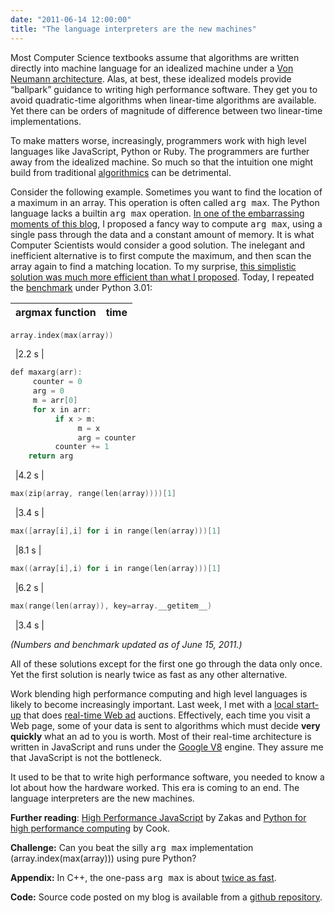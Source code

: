 ```yaml
---
date: "2011-06-14 12:00:00"
title: "The language interpreters are the new machines"
---
```




Most Computer Science textbooks assume that algorithms are written directly into machine language for an idealized machine under a [Von Neumann architecture](https://en.wikipedia.org/wiki/Von_Neumann_architecture). Alas, at best, these idealized models provide &ldquo;ballpark&rdquo; guidance to writing high performance software. They get you to avoid quadratic-time algorithms when linear-time algorithms are available. Yet there can be orders of magnitude of difference between two linear-time implementations.

To make matters worse, increasingly, programmers work with high level languages like JavaScript, Python or Ruby. The programmers are further away from the idealized machine. So much so that the intuition one might build from traditional [algorithmics](https://en.wikipedia.org/wiki/Algorithmics) can be detrimental.

Consider the following example. Sometimes you want to find the location of a maximum in an array. This operation is often called <tt>arg max</tt>. The Python language lacks a builtin <tt>arg max</tt> operation. [In one of the embarrassing moments of this blog](/lemire/blog/2004/11/25/computing-argmax-fast-in-python/), I proposed a fancy way to compute <tt>arg max</tt>, using a single pass through the data and a constant amount of memory. It is what Computer Scientists would consider a good solution. The inelegant and inefficient alternative is to first compute the maximum, and then scan the array again to find a matching location. To my surprise, [this simplistic solution was much more efficient than what I proposed](/lemire/blog/2008/12/17/fast-argmax-in-python/). Today, I repeated the [benchmark](http://pastebin.com/6rZx4qzM) under Python 3.01:

argmax function          |time                     |
-------------------------|-------------------------|
```C
array.index(max(array))
```

&nbsp;                   |2.2 s                    |
```C
def maxarg(arr):
     counter = 0
     arg = 0
     m = arr[0]
     for x in arr:
          if x > m:
               m = x
               arg = counter
          counter += 1
    return arg
```

&nbsp;                   |4.2 s                    |
```C
max(zip(array, range(len(array))))[1]
```

&nbsp;                   |3.4 s                    |
```C
max([array[i],i] for i in range(len(array)))[1]
```

&nbsp;                   |8.1 s                    |
```C
max((array[i],i) for i in range(len(array)))[1]
```

&nbsp;                   |6.2 s                    |
```C
max(range(len(array)), key=array.__getitem__)
```

&nbsp;                   |3.4 s                    |


<em>(Numbers and benchmark updated as of June 15, 2011.)</em>

All of these solutions except for the first one go through the data only once. Yet the first solution is nearly twice as fast as any other alternative.

Work blending high performance computing and  high level languages is likely to become increasingly important. Last week, I met with a [local start-up](http://datacratic.com/site/) that does [real-time Web ad](http://www.netpaths.net/blog/anatomy-of-a-real-time-google-ppc-auction/) auctions. Effectively, each time you visit a Web page, some of your data is sent to algorithms which must decide __very quickly__ what an ad to you is worth. Most of their real-time architecture is written in JavaScript and runs  under the [Google V8](https://code.google.com/p/v8/) engine. They assure me that JavaScript is not the bottleneck.

It used to be that to write high performance software, you needed to know a lot about how the hardware worked. This era is coming to an end. The language interpreters are the new machines.

__Further reading__: [High Performance JavaScript](http://shop.oreilly.com/product/9780596802806.do) by Zakas and [Python for high performance computing](http://www.johndcook.com/blog/2011/03/21/python-hpc/) by Cook.

__Challenge:__ Can you beat the silly <tt>arg max</tt> implementation (array.index(max(array))) using pure Python?

__Appendix:__ In C++, the one-pass <tt>arg max</tt> is about [twice as fast](http://pastebin.com/k4dq5Q9B).

__Code:__ Source code posted on my blog is available from a [github repository](https://github.com/lemire/Code-used-on-Daniel-Lemire-s-blog).

